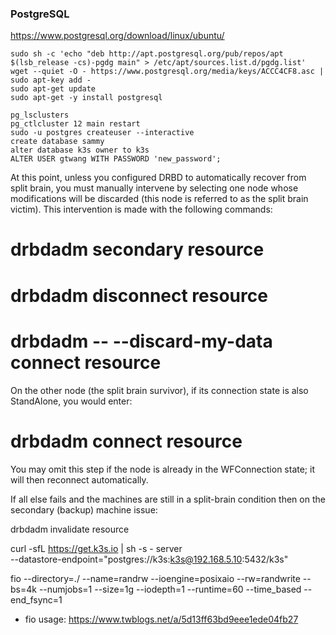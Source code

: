 ### PostgreSQL

https://www.postgresql.org/download/linux/ubuntu/

```shell
sudo sh -c 'echo "deb http://apt.postgresql.org/pub/repos/apt $(lsb_release -cs)-pgdg main" > /etc/apt/sources.list.d/pgdg.list'
wget --quiet -O - https://www.postgresql.org/media/keys/ACCC4CF8.asc | sudo apt-key add -
sudo apt-get update
sudo apt-get -y install postgresql

pg_lsclusters
pg_ctlcluster 12 main restart
sudo -u postgres createuser --interactive
create database sammy
alter database k3s owner to k3s
ALTER USER gtwang WITH PASSWORD 'new_password';
```

At this point, unless you configured DRBD to automatically recover from split brain, you must manually intervene by selecting one node whose modifications will be discarded (this node is referred to as the split brain victim). This intervention is made with the following commands:


# drbdadm secondary resource
# drbdadm disconnect resource
# drbdadm -- --discard-my-data connect resource

On the other node (the split brain survivor), if its connection state is also StandAlone, you would enter:


# drbdadm connect resource

You may omit this step if the node is already in the WFConnection state; it will then reconnect automatically.

If all else fails and the machines are still in a split-brain condition then on the secondary (backup) machine issue:

drbdadm invalidate resource


curl -sfL https://get.k3s.io | sh -s - server \
  --datastore-endpoint="postgres://k3s:k3s@192.168.5.10:5432/k3s"

fio --directory=./ --name=randrw --ioengine=posixaio --rw=randwrite --bs=4k --numjobs=1 --size=1g --iodepth=1 --runtime=60 --time_based --end_fsync=1

- fio usage: https://www.twblogs.net/a/5d13ff63bd9eee1ede04fb27